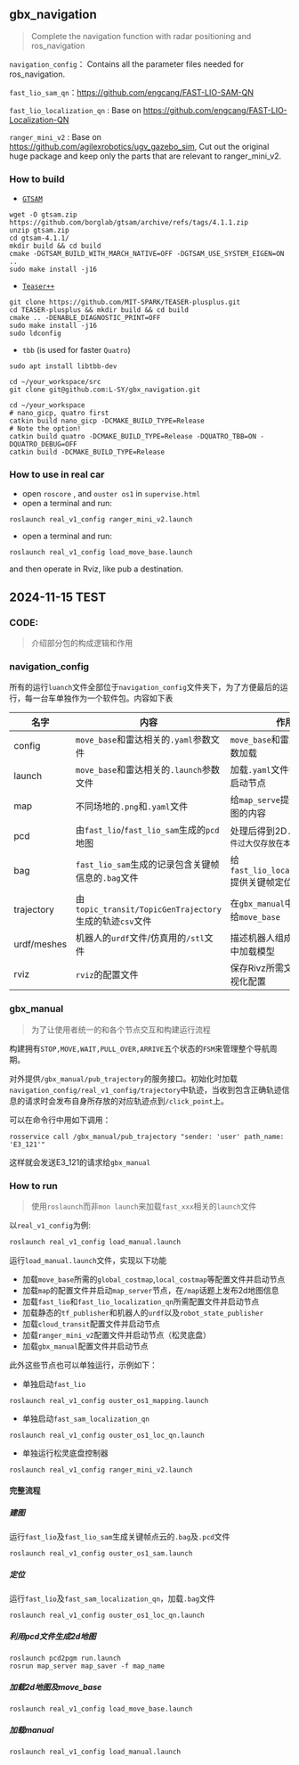 ## gbx_navigation

> Complete the navigation function with radar positioning and ros_navigation

`navigation_config`： Contains all the parameter files needed for ros_navigation.

`fast_lio_sam_qn`：https://github.com/engcang/FAST-LIO-SAM-QN

`fast_lio_localization_qn` : Base on https://github.com/engcang/FAST-LIO-Localization-QN

`ranger_mini_v2` :  Base on https://github.com/agilexrobotics/ugv_gazebo_sim, Cut out the original huge package and keep only the parts that are relevant to ranger_mini_v2.

### How to build

- [`GTSAM`](https://github.com/borglab/gtsam)

```
wget -O gtsam.zip https://github.com/borglab/gtsam/archive/refs/tags/4.1.1.zip
unzip gtsam.zip
cd gtsam-4.1.1/
mkdir build && cd build
cmake -DGTSAM_BUILD_WITH_MARCH_NATIVE=OFF -DGTSAM_USE_SYSTEM_EIGEN=ON ..
sudo make install -j16
```

- [`Teaser++`](https://github.com/MIT-SPARK/TEASER-plusplus)

```
git clone https://github.com/MIT-SPARK/TEASER-plusplus.git
cd TEASER-plusplus && mkdir build && cd build
cmake .. -DENABLE_DIAGNOSTIC_PRINT=OFF
sudo make install -j16
sudo ldconfig
```

- `tbb` (is used for faster `Quatro`)

```
sudo apt install libtbb-dev
```



```
cd ~/your_workspace/src
git clone git@github.com:L-SY/gbx_navigation.git

cd ~/your_workspace
# nano_gicp, quatro first
catkin build nano_gicp -DCMAKE_BUILD_TYPE=Release
# Note the option!
catkin build quatro -DCMAKE_BUILD_TYPE=Release -DQUATRO_TBB=ON -DQUATRO_DEBUG=OFF
catkin build -DCMAKE_BUILD_TYPE=Release
```

### How to use in real car

- open `roscore` , and `ouster os1` in `supervise.html`
- open a terminal and run:

```
roslaunch real_v1_config ranger_mini_v2.launch
```

- open a terminal and run:

```
roslaunch real_v1_config load_move_base.launch
```

and then operate in Rviz, like pub a destination.
​    
## 2024-11-15 TEST

### CODE:

> 介绍部分包的构成逻辑和作用

### navigation_config

所有的运行`luanch`文件全部位于`navigation_config`文件夹下，为了方便最后的运行，每一台车单独作为一个软件包。内容如下表

| 名字        | 内容                                                    | 作用                                           |
| ----------- | ------------------------------------------------------- | ---------------------------------------------- |
| config      | `move_base`和雷达相关的`.yaml`参数文件                  | `move_base`和雷达相关的参数加载                |
| launch      | `move_base`和雷达相关的`.launch`参数文件                | 加载`.yaml`文件中的参数和启动节点              |
| map         | 不同场地的`.png`和`.yaml`文件                           | 给`map_serve`提供发布2d地图的内容              |
| pcd         | 由`fast_lio`/`fast_lio_sam`生成的`pcd`地图              | 处理后得到2D`.png（由于文件过大仅存放在本地）` |
| bag         | `fast_lio_sam`生成的记录包含关键帧信息的`.bag`文件      | 给`fast_lio_localization_qn`提供关键帧定位     |
| trajectory  | 由`topic_transit/TopicGenTrajectory`生成的轨迹`csv`文件 | 在`gbx_manual`中加载并发布给`move_base`        |
| urdf/meshes | 机器人的`urdf`文件/仿真用的`/stl`文件                   | 描述机器人组成信息/仿真中加载模型              |
| rviz        | `rviz`的配置文件                                        | 保存Rivz所需文件，固定可视化配置               |

### gbx_manual

> 为了让使用者统一的和各个节点交互和构建运行流程

构建拥有`STOP,MOVE,WAIT,PULL_OVER,ARRIVE`五个状态的`FSM`来管理整个导航周期。

对外提供`/gbx_manual/pub_trajectory`的服务接口。初始化时加载`navigation_config/real_v1_config/trajectory`中轨迹，当收到包含正确轨迹信息的请求时会发布自身所存放的对应轨迹点到`/click_point`上。

可以在命令行中用如下调用：

```
rosservice call /gbx_manual/pub_trajectory "sender: 'user' path_name: 'E3_121'"
```

这样就会发送E3_121的请求给`gbx_manual`



### How to run

> 使用`roslaunch`而非`mon launch`来加载`fast_xxx`相关的`launch`文件

以`real_v1_config`为例:

```bash
roslaunch real_v1_config load_manual.launch
```

运行`load_manual.launch`文件，实现以下功能

- 加载`move_base`所需的`global_costmap`,`local_costmap`等配置文件并启动节点
- 加载`map`的配置文件并启动`map_server`节点，在`/map`话题上发布2d地图信息
- 加载`fast_lio`和`fast_lio_localization_qn`所需配置文件并启动节点
- 加载静态的`tf_publisher`和机器人的`urdf`以及`robot_state_publisher`
- 加载`cloud_transit`配置文件并启动节点
- 加载`ranger_mini_v2`配置文件并启动节点（松灵底盘）
- 加载`gbx_manual`配置文件并启动节点



此外这些节点也可以单独运行，示例如下：

- 单独启动`fast_lio`

```
roslaunch real_v1_config ouster_os1_mapping.launch
```

- 单独启动`fast_sam_localization_qn`

```
roslaunch real_v1_config ouster_os1_loc_qn.launch
```

- 单独运行松灵底盘控制器

```
roslaunch real_v1_config ranger_mini_v2.launch
```



#### 完整流程

##### 建图

运行`fast_lio`及`fast_lio_sam`生成关键帧点云的`.bag`及`.pcd`文件

```
roslaunch real_v1_config ouster_os1_sam.launch
```

##### 定位

运行`fast_lio`及`fast_sam_localization_qn`，加载`.bag`文件

```
roslaunch real_v1_config ouster_os1_loc_qn.launch
```

##### 利用pcd文件生成2d地图

```
roslaunch pcd2pgm run.launch
rosrun map_server map_saver -f map_name
```

##### 加载2d地图及move_base

```
roslaunch real_v1_config load_move_base.launch
```

##### 加载manual

```
roslaunch real_v1_config load_manual.launch
```



